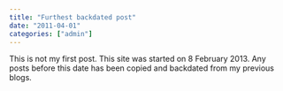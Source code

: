 ```yaml
---
title: "Furthest backdated post"
date: "2011-04-01"
categories: ["admin"]
---
```


This is not my first post. This site was started on 8 February 2013. Any posts before this date has been copied and backdated from my previous blogs.
